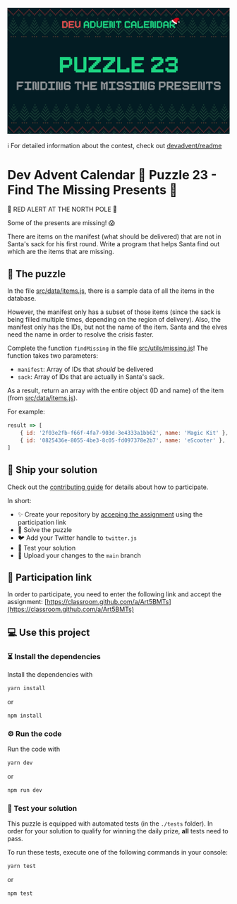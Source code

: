 ![](README.cover.jpg)

ℹ️ For detailed information about the contest, check out [devadvent/readme](https://github.com/devadvent/readme/)

# Dev Advent Calendar 🎅 Puzzle 23 - Find The Missing Presents 🎁

🚨 RED ALERT AT THE NORTH POLE 🚨

Some of the presents are missing! 😱

There are items on the manifest (what should be delivered) that are not in Santa's sack for his first round.
Write a program that helps Santa find out which are the items that are missing.

## 🧩 The puzzle

In the file [src/data/items.js](src/data/items.js), there is a sample data of all the items in the database.

However, the manifest only has a subset of those items (since the sack is being filled multiple times, depending on the region of delivery).
Also, the manifest only has the IDs, but not the name of the item. Santa and the elves need the name in order to resolve the crisis faster.

Complete the function `findMissing` in the file [src/utils/missing.js](src/utils/missing.js)!
The function takes two parameters:

-   `manifest`: Array of IDs that _should_ be delivered
-   `sack`: Array of IDs that are actually in Santa's sack.

As a result, return an array with the entire object (ID and name) of the item (from [src/data/items.js](src/data/items.js)).

For example:

```javascript
result => [
    { id: '2f03e2fb-f66f-4fa7-903d-3e4333a1bb62', name: 'Magic Kit' },
    { id: '0825436e-8055-4be3-8c05-fd097378e2b7', name: 'eScooter' },
]
```

## 🚢 Ship your solution

Check out the [contributing guide](https://github.com/devadvent/readme/blob/main/CONTRIBUTING.md) for details about how to participate.

In short:

-   ✨ Create your repository by [acceping the assignment](https://classroom.github.com/a/Art5BMTs) using the participation link
-   🧩 Solve the puzzle
-   🐦 Add your Twitter handle to `twitter.js`
-   🤖 Test your solution
-   🚀 Upload your changes to the `main` branch

## 🔗 Participation link

In order to participate, you need to enter the following link and accept the assignment:
[https://classroom.github.com/a/Art5BMTs](https://classroom.github.com/a/Art5BMTs)

## 💻 Use this project

### ⏳ Install the dependencies

Install the dependencies with

```bash
yarn install
```

or

```bash
npm install
```

### ⚙️ Run the code

Run the code with

```bash
yarn dev
```

or

```bash
npm run dev
```

### 🤖 Test your solution

This puzzle is equipped with automated tests (in the `./tests` folder). In order for your solution to qualify for winning the daily prize, **all** tests need to pass.

To run these tests, execute one of the following commands in your console:

```bash
yarn test
```

or

```bash
npm test
```

```

```
